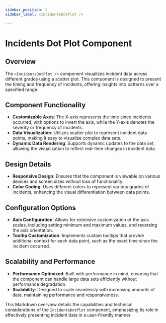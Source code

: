 ```yaml
---
sidebar_position: 5
sidebar_label: <IncidentsDotPlot />

---
```


# Incidents Dot Plot Component
## Overview
The `<IncidentsDotPlot />` component visualizes incident data across different grades using a scatter plot. This component is designed to present the timing and frequency of incidents, offering insights into patterns over a specified range.

## Component Functionality
- **Customizable Axes**: The X-axis represents the time since incidents occurred, with options to invert the axis, while the Y-axis denotes the severity or frequency of incidents.
- **Data Visualization**: Utilizes scatter plot to represent incident data points, making it easy to visualize complex data sets.
- **Dynamic Data Rendering**: Supports dynamic updates to the data set, allowing the visualization to reflect real-time changes in incident data.

## Design Details
- **Responsive Design**: Ensures that the component is viewable on various devices and screen sizes without loss of functionality.
- **Color Coding**: Uses different colors to represent various grades of incidents, enhancing the visual differentiation between data points.

## Configuration Options
- **Axis Configuration**: Allows for extensive customization of the axis scales, including setting minimum and maximum values, and reversing the axis orientation.
- **Tooltip Customization**: Implements custom tooltips that provide additional context for each data point, such as the exact time since the incident occurred.

## Scalability and Performance
- **Performance Optimized**: Built with performance in mind, ensuring that the component can handle large data sets efficiently without performance degradation.
- **Scalability**: Designed to scale seamlessly with increasing amounts of data, maintaining performance and responsiveness.

This Markdown overview details the capabilities and technical considerations of the `IncidentsDotPlot` component, emphasizing its role in effectively presenting incident data in a user-friendly manner.
